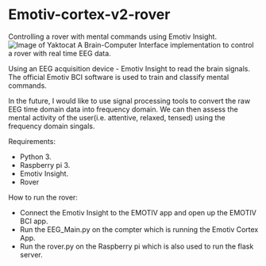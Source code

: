 # Emotiv-cortex-v2-rover
Controlling a rover with mental commands using Emotiv Insight.
![Image of Yaktocat](https://camo.githubusercontent.com/652813c2717c0f845483367d278abd2d66329f26/68747470733a2f2f63646e2d696d616765732d312e6d656469756d2e636f6d2f6d61782f313630302f312a7548337633783672436a6c2d5f69594f6272564c68672e6a706567)
A Brain-Computer Interface implementation to control a rover with real time EEG data.

Using an EEG acquisition device - Emotiv Insight to read the brain signals. The official Emotiv BCI software is used to train and classify mental commands. 

In the future, I would like to use signal processing tools to convert the raw EEG time domain data into frequency domain. We can then assess the mental activity of the user(i.e. attentive, relaxed, tensed) using the frequency domain singals.

Requirements:

* Python 3.
* Raspberry pi 3.
* Emotiv Insight.
* Rover

How to run the rover:

* Connect the Emotiv Insight to the EMOTIV app and open up the EMOTIV BCI app.
* Run the EEG_Main.py on the compter which is running the Emotiv Cortex App.
* Run the rover.py on the Raspberry pi which is also used to run the flask server.
